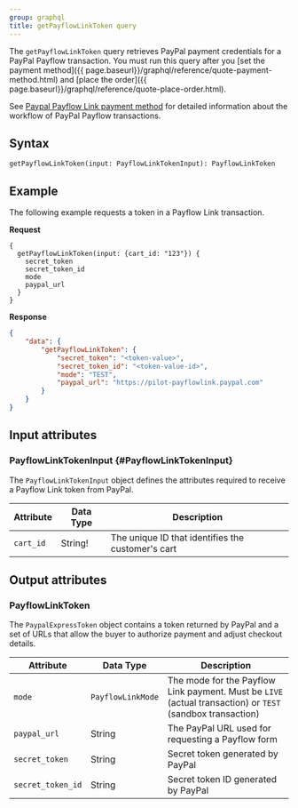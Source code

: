 ```yaml
---
group: graphql
title: getPayflowLinkToken query
---
```


The `getPayflowLinkToken` query retrieves PayPal payment credentials for a PayPal Payflow transaction. You must run this query after you [set the payment method]({{ page.baseurl}}/graphql/reference/quote-payment-method.html) and [place the order]({{ page.baseurl}}/graphql/reference/quote-place-order.html).

See [Paypal Payflow Link payment method]({{page.baseurl}}/graphql/payment-methods/payflow-link.html) for detailed information about the workflow of PayPal Payflow transactions.

## Syntax

`getPayflowLinkToken(input: PayflowLinkTokenInput): PayflowLinkToken`

## Example

The following example requests a token in a Payflow Link transaction.

**Request**

```text
{
  getPayflowLinkToken(input: {cart_id: "123"}) {
    secret_token
    secret_token_id
    mode
    paypal_url
  }
}
```

**Response**

```json
{
    "data": {
        "getPayflowLinkToken": {
            "secret_token": "<token-value>",
            "secret_token_id": "<token-value-id>",
            "mode": "TEST",
            "paypal_url": "https://pilot-payflowlink.paypal.com"
        }
    }
}
```

## Input attributes

### PayflowLinkTokenInput {#PayflowLinkTokenInput}

The `PayflowLinkTokenInput` object defines the attributes required to receive a Payflow Link  token from PayPal.

Attribute |  Data Type | Description
--- | --- | ---
`cart_id` | String! | The unique ID that identifies the customer's cart

## Output attributes

### PayflowLinkToken

The `PaypalExpressToken` object contains a token returned by PayPal and a set of URLs that allow the buyer to authorize payment and adjust checkout details.

Attribute |  Data Type | Description
--- | --- | ---
`mode` | `PayflowLinkMode` | The mode for the Payflow Link payment. Must be `LIVE` (actual transaction) or `TEST` (sandbox transaction)
`paypal_url` | String | The PayPal URL used for requesting a Payflow form
`secret_token` | String | Secret token generated by PayPal
`secret_token_id` | String | Secret token ID generated by PayPal
